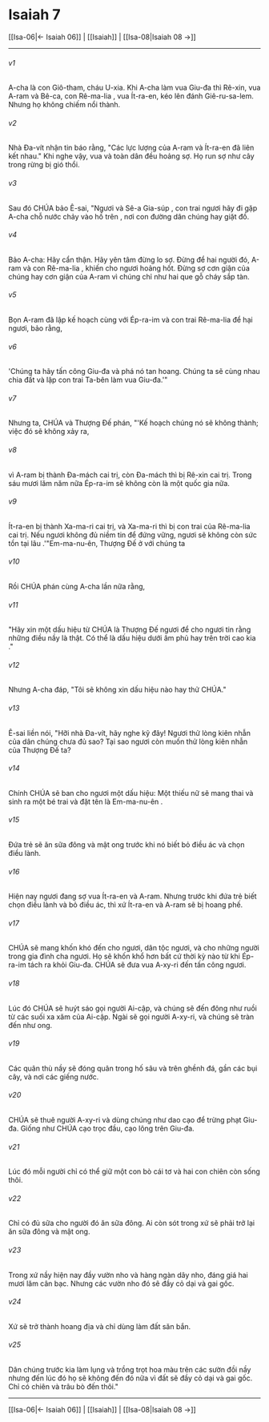 # Isaiah 7

[[Isa-06|← Isaiah 06]] | [[Isaiah]] | [[Isa-08|Isaiah 08 →]]
***



###### v1 
A-cha là con Giô-tham, cháu U-xia. Khi A-cha làm vua Giu-đa thì Rê-xin, vua A-ram và Bê-ca, con Rê-ma-lia , vua Ít-ra-en, kéo lên đánh Giê-ru-sa-lem. Nhưng họ không chiếm nổi thành. 

###### v2 
Nhà Đa-vít nhận tin báo rằng, "Các lực lượng của A-ram và Ít-ra-en đã liên kết nhau." Khi nghe vậy, vua và toàn dân đều hoảng sợ. Họ run sợ như cây trong rừng bị gió thổi. 

###### v3 
Sau đó CHÚA bảo Ê-sai, "Ngươi và Sê-a Gia-súp , con trai ngươi hãy đi gặp A-cha chỗ nước chảy vào hồ trên , nơi con đường dân chúng hay giặt đồ. 

###### v4 
Bảo A-cha: Hãy cẩn thận. Hãy yên tâm đừng lo sợ. Đừng để hai người đó, A-ram và con Rê-ma-lia , khiến cho ngươi hoảng hốt. Đừng sợ cơn giận của chúng hay cơn giận của A-ram vì chúng chỉ như hai que gỗ cháy sắp tàn. 

###### v5 
Bọn A-ram đã lập kế hoạch cùng với Ép-ra-im và con trai Rê-ma-lia để hại ngươi, bảo rằng, 

###### v6 
'Chúng ta hãy tấn công Giu-đa và phá nó tan hoang. Chúng ta sẽ cùng nhau chia đất và lập con trai Ta-bên làm vua Giu-đa.'" 

###### v7 
Nhưng ta, CHÚA và Thượng Đế phán, "'Kế hoạch chúng nó sẽ không thành; việc đó sẽ không xảy ra, 

###### v8 
vì A-ram bị thành Đa-mách cai trị, còn Đa-mách thì bị Rê-xin cai trị. Trong sáu mươi lăm năm nữa Ép-ra-im sẽ không còn là một quốc gia nữa. 

###### v9 
Ít-ra-en bị thành Xa-ma-ri cai trị, và Xa-ma-ri thì bị con trai của Rê-ma-lia cai trị. Nếu ngươi không đủ niềm tin để đứng vững, ngươi sẽ không còn sức tồn tại lâu .'"Em-ma-nu-ên, Thượng Đế ở với chúng ta 

###### v10 
Rồi CHÚA phán cùng A-cha lần nữa rằng, 

###### v11 
"Hãy xin một dấu hiệu từ CHÚA là Thượng Đế ngươi để cho ngươi tin rằng những điều nầy là thật. Có thể là dấu hiệu dưới âm phủ hay trên trời cao kia ." 

###### v12 
Nhưng A-cha đáp, "Tôi sẽ không xin dấu hiệu nào hay thử CHÚA." 

###### v13 
Ê-sai liền nói, "Hỡi nhà Đa-vít, hãy nghe kỹ đây! Ngươi thử lòng kiên nhẫn của dân chúng chưa đủ sao? Tại sao ngươi còn muốn thử lòng kiên nhẫn của Thượng Đế ta? 

###### v14 
Chính CHÚA sẽ ban cho ngươi một dấu hiệu: Một thiếu nữ sẽ mang thai và sinh ra một bé trai và đặt tên là Em-ma-nu-ên . 

###### v15 
Đứa trẻ sẽ ăn sữa đông và mật ong trước khi nó biết bỏ điều ác và chọn điều lành. 

###### v16 
Hiện nay ngươi đang sợ vua Ít-ra-en và A-ram. Nhưng trước khi đứa trẻ biết chọn điều lành và bỏ điều ác, thì xứ Ít-ra-en và A-ram sẽ bị hoang phế. 

###### v17 
CHÚA sẽ mang khốn khó đến cho ngươi, dân tộc ngươi, và cho những người trong gia đình cha ngươi. Họ sẽ khốn khổ hơn bất cứ thời kỳ nào từ khi Ép-ra-im tách ra khỏi Giu-đa. CHÚA sẽ đưa vua A-xy-ri đến tấn công ngươi. 

###### v18 
Lúc đó CHÚA sẽ huýt sáo gọi người Ai-cập, và chúng sẽ đến đông như ruồi từ các suối xa xăm của Ai-cập. Ngài sẽ gọi người A-xy-ri, và chúng sẽ tràn đến như ong. 

###### v19 
Các quân thù nầy sẽ đóng quân trong hố sâu và trên ghềnh đá, gần các bụi cây, và nơi các giếng nước. 

###### v20 
CHÚA sẽ thuê người A-xy-ri và dùng chúng như dao cạo để trừng phạt Giu-đa. Giống như CHÚA cạo trọc đầu, cạo lông trên Giu-đa. 

###### v21 
Lúc đó mỗi người chỉ có thể giữ một con bò cái tơ và hai con chiên còn sống thôi. 

###### v22 
Chỉ có đủ sữa cho người đó ăn sữa đông. Ai còn sót trong xứ sẽ phải trở lại ăn sữa đông và mật ong. 

###### v23 
Trong xứ nầy hiện nay đầy vườn nho và hàng ngàn dây nho, đáng giá hai mươi lăm cân bạc. Nhưng các vườn nho đó sẽ đầy cỏ dại và gai gốc. 

###### v24 
Xứ sẽ trở thành hoang địa và chỉ dùng làm đất săn bắn. 

###### v25 
Dân chúng trước kia làm lụng và trồng trọt hoa màu trên các sườn đồi nầy nhưng đến lúc đó họ sẽ không đến đó nữa vì đất sẽ đầy cỏ dại và gai gốc. Chỉ có chiên và trâu bò đến thôi."

***
[[Isa-06|← Isaiah 06]] | [[Isaiah]] | [[Isa-08|Isaiah 08 →]]
